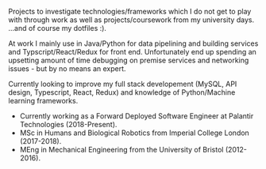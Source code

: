 <!--
**emclaughlin215/emclaughlin215** is a ✨ _special_ ✨ repository because its `README.md` (this file) appears on your GitHub profile.
-->

Projects to investigate technologies/frameworks which I do not get to play with through work as well as projects/coursework from my university days. ...and of course my dotfiles :).

At work I mainly use in Java/Python for data pipelining and building services and Typscript/React/Redux for front end. Unfortunately end up spending an upsetting amount of time debugging on premise services and networking issues - but by no means an expert.

Currently looking to improve my full stack developement (MySQL, API design, Typescript, React, Redux) and knowledge of Python/Machine learning frameworks.

- Currently working as a Forward Deployed Software Engineer at Palantir Technologies (2018-Present).
- MSc in Humans and Biological Robotics from Imperial College London (2017-2018).
- MEng in Mechanical Engineering from the University of Bristol (2012-2016).
